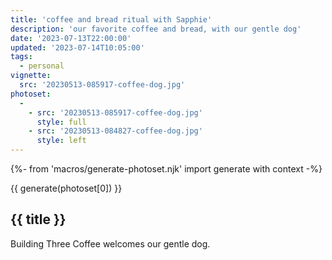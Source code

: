 ```yaml
---
title: 'coffee and bread ritual with Sapphie'
description: 'our favorite coffee and bread, with our gentle dog'
date: '2023-07-13T22:00:00'
updated: '2023-07-14T10:05:00'
tags:
  - personal
vignette:
  src: '20230513-085917-coffee-dog.jpg'
photoset:
  - 
    - src: '20230513-085917-coffee-dog.jpg'
      style: full
    - src: '20230513-084827-coffee-dog.jpg'
      style: left
---
```


{%- from 'macros/generate-photoset.njk' import generate with context -%}

{{ generate(photoset[0]) }}

## {{ title }}

Building Three Coffee welcomes our gentle dog.
